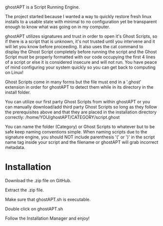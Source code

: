 ghostAPT is a Script Running Engine.

The project started because I wanted a way to quickly restore fresh linux installs to a usable state with minimal to no configuration yet be transparent enough to know what was going on in my computer.

ghostAPT utilizes signatures and trust in order to open it's Ghost Scripts, so if there is a script that is unknown, it's not trusted until you intervene and it will let you know before proceeding. It also uses the cat command to display the Ghost Script completely before running the script and the Ghost Script must be properly formatted with our code occupying the first 4 lines of a script or else it is considered insecure and will not run. You have peace of mind configuring your system quickly so you can get back to computing on Linux!

Ghost Scripts come in many forms but the file must end in a '.ghost' extension in order for ghostAPT to detect them while in its directory in the install folder.

You can utilize our first party Ghost Scripts from within ghostAPT or you can manually download/add third party Ghost Scripts so long as they follow the prerequisites above and that they are placed in the installation directory correctly: /home/YOU/ghostAPT/CATEGORY/script.ghost

You can name the folder (Category) or Ghost Scripts to whatever but to be safe keep naming conventions simple. When naming scripts due to the signature engine, you should NOT include parenthesis '(' or ')' in the script name tag inside your script and the filename or ghostAPT will grab incorrect metadata.


Installation
=====================================================================
Download the .zip file on GitHub.

Extract the .zip file.

Make sure that ghostAPT.sh is executable.

Double click on ghostAPT.sh

Follow the Installation Manager and enjoy!
